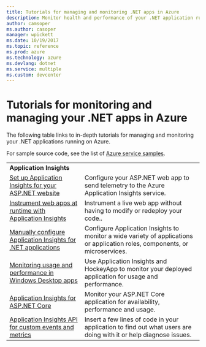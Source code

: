 ```yaml
---
title: Tutorials for managing and monitoring .NET apps in Azure 
description: Monitor health and performance of your .NET application running in Azure and instrument telemetry to save information about how people use your app.
author: camsoper
ms.author: casoper
manager: wpickett
ms.date: 10/19/2017
ms.topic: reference
ms.prod: azure
ms.technology: azure
ms.devlang: dotnet
ms.service: multiple
ms.custom: devcenter
---
```


# Tutorials for monitoring and managing your .NET apps in Azure

The following table links to in-depth tutorials for managing and monitoring your .NET applications running on Azure. 

For sample source code, see the list of [Azure service samples](https://azure.microsoft.com/resources/samples/?platform=dotnet).

| | |
|---|---|
| **Application Insights** ||
| [Set up Application Insights for your ASP.NET website][1] | Configure your ASP.NET web app to send telemetry to the Azure Application Insights service. | 
| [Instrument web apps at runtime with Application Insights][2] | Instrument a live web app without having to modify or redeploy your code.. | 
| [Manually configure Application Insights for .NET applications][3] | Configure Application Insights to monitor a wide variety of applications or application roles, components, or microservices. | 
| [Monitoring usage and performance in Windows Desktop apps][4] | Use Application Insights and HockeyApp to monitor your deployed application for usage and performance. | 
| [Application Insights for ASP.NET Core][5] | Monitor your ASP.NET Core application for availability, performance and usage. | 
| [Application Insights API for custom events and metrics][6] | Insert a few lines of code in your application to find out what users are doing with it or help diagnose issues. | 


[1]: /azure/application-insights/app-insights-asp-net
[2]: /azure/application-insights/app-insights-monitor-performance-live-website-now
[3]: /azure/application-insights/app-insights-windows-services
[4]: /azure/application-insights/app-insights-windows-desktop
[5]: /azure/application-insights/app-insights-asp-net-core
[6]: /azure/application-insights/app-insights-api-custom-events-metrics
